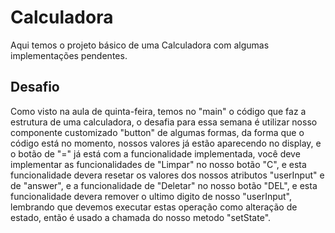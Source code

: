 # Calculadora

Aqui temos o projeto básico de uma Calculadora com algumas implementações pendentes.

## Desafio

Como visto na aula de quinta-feira, temos no "main" o código que faz a estrutura de uma calculadora,
o desafia para essa semana é utilizar nosso componente customizado "button" de algumas formas,
da forma que o código está no momento, nossos valores já estão aparecendo no display,
e o botão de "=" já está com a funcionalidade implementada,
você deve implementar as funcionalidades de "Limpar" no nosso botão "C",
e esta funcionalidade devera resetar os valores dos nossos atributos "userInput" e de "answer",
e a funcionalidade de "Deletar" no nosso botão "DEL",
e esta funcionalidade devera remover o ultimo digito de nosso "userInput",
lembrando que devemos executar estas operação como alteração de estado,
então é usado a chamada do nosso metodo "setState".